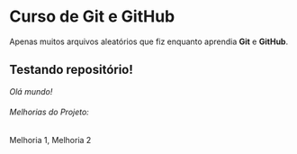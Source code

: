 # Curso de Git e GitHub

Apenas muitos arquivos aleatórios que fiz enquanto aprendia **Git** e **GitHub**.

## Testando repositório!

_Olá mundo!_

###### Melhorias do Projeto:

Melhoria 1, Melhoria 2